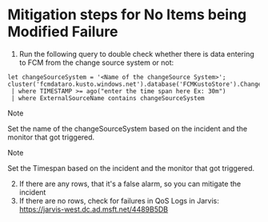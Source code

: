 # Mitigation steps for No Items being Modified Failure

1) Run the following query to double check whether there is data entering to FCM from the change source system or not:

```
let changeSourceSystem = '<Name of the changeSource System>';
cluster('fcmdataro.kusto.windows.net').database('FCMKustoStore').ChangeEvent 
 | where TIMESTAMP >= ago("enter the time span here Ex: 30m")
 | where ExternalSourceName contains changeSourceSystem
```

  > [!Note]
  Set the name of the changeSourceSystem based on the incident and the monitor that got triggered.

  > [!Note] 
  Set the Timespan based on the incident and the monitor that got triggered.

2) If there are any rows, that it's a false alarm, so you can mitigate the incident
3) If there are no rows, check for failures in QoS Logs in Jarvis:
https://jarvis-west.dc.ad.msft.net/4489B5DB
